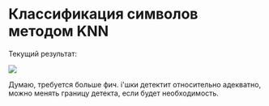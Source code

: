 # Классификация символов методом KNN

Текущий результат:

<img src="https://i.imgur.com/Tueu2mp.jpg">

Думаю, требуется больше фич. i'шки детектит относительно адекватно, можно менять границу детекта, если будет необходимость.
